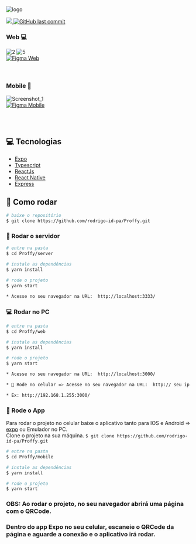 # 
   ![logo](https://user-images.githubusercontent.com/59376552/89471933-b3fb3c00-d755-11ea-9b1e-422128a1ce1d.png)
   
<p>
  <a aria-label="Completed" href="https://nextlevelweek.com/episodios/omnistack/edicao/2">
    <img src="https://img.shields.io/badge/Proffy-NLW 2.0-8257E5?logo=data:image/png;base64,iVBORw0KGgoAAAANSUhEUgAAABAAAAAQCAMAAAAoLQ9TAAAALVBMVEVHcExxWsF0XMJzXMJxWcFsUsD///9jRrzY0u6Xh9Gsn9n39fyMecy0qd2bjNJWBT0WAAAABHRSTlMA2Do606wF2QAAAGlJREFUGJVdj1cWwCAIBLEsRU3uf9xobDH8+GZwUYi8i6ucJwrxKE+7D0G9Q4vlYqtmCSjndr4CgCgzlyFgfKfKCVO0LrPKjmiqMxGXkJwNnXskqWG+1oSM+BSwD8f29YLNjvx/OQrn+g99oQSoNmt3PgAAAABJRU5ErkJggg=="></img>
  </a>
  <a href="https://github.com/rodrigo-id-pa/proffy/commits/master">
    <img alt="GitHub last commit" src="https://img.shields.io/github/last-commit/rodrigo-id-pa/proffy?color=774DD6">
  </a> 

</p>


### Web 💻
![2](https://user-images.githubusercontent.com/59376552/89473182-a4312700-d758-11ea-972b-d17774ab0cd9.png)
![5](https://user-images.githubusercontent.com/59376552/89473179-a2fffa00-d758-11ea-8648-b5057753b64c.png)<br>
<a href="https://www.figma.com/file/PoZEPv2NVPmR4I1HXbZf9s/Proffy-Web-2.0"><img title="Figma Web" alt="Figma Web" src="https://img.shields.io/crates/d/fig?style=plastic"></a>
<br>
<br>
<br>
  
### Mobile 📱 
![Screenshot_1](https://user-images.githubusercontent.com/59376552/89472875-d55d2780-d757-11ea-9dba-d5e69f6105f5.png)<br>
<a href="https://www.figma.com/file/JCQnzvUKAY6gev7JSxCI17/Proffy-Mobile-2.0"><img title="Figma Mobile" alt="Figma Mobile" src="https://img.shields.io/crates/d/fig?style=plastic"></a>


<br>
<br/>

## :computer: Tecnologias
<ul>
  <li><a href="https://expo.io/">Expo</a></li>
  <li><a href="https://www.typescriptlang.org/">Typescript</a></li>
  <li><a href="https://pt-br.reactjs.org/">ReactJs</a></li>
   <li><a href="https://reactnative.dev/">React Native</a></li>
  <li><a href="https://expressjs.com/en/api.html#express">Express</a></li>
</ul>


## :construction_worker: Como rodar
```bash
# baixe o repositório
$ git clone https://github.com/rodrigo-id-pa/Proffy.git
```
### :rocket: Rodar o servidor

```bash
# entre na pasta
$ cd Proffy/server

# instale as dependências 
$ yarn install

# rode o projeto
$ yarn start

* Acesse no seu navegador na URL:  http://localhost:3333/
```

### 💻 Rodar no PC

```bash
# entre na pasta
$ cd Proffy/web

# instale as dependências 
$ yarn install

# rode o projeto
$ yarn start

* Acesse no seu navegador na URL:  http://localhost:3000/

* 📱 Rode no celular => Acesse no seu navegador na URL:  http:// seu ip local :3000/

* Ex: http://192.168.1.255:3000/
```


### 📱 Rode o App

Para rodar o projeto no celular baixe o aplicativo tanto para IOS e Android => [expo](https://play.google.com/store/apps/details?id=host.exp.exponent) ou Emulador no PC.
<br />
Clone o projeto na sua máquina.
``` $ git clone https://github.com/rodrigo-id-pa/Proffy.git ```

```bash
# entre na pasta
$ cd Proffy/mobile

# instale as dependências 
$ yarn install

# rode o projeto
$ yarn start
```
### OBS: Ao rodar o projeto, no seu navegador abrirá uma página com o QRCode. 
### Dentro do app Expo no seu celular, escaneie o QRCode da página e aguarde a conexão e o aplicativo irá rodar.


